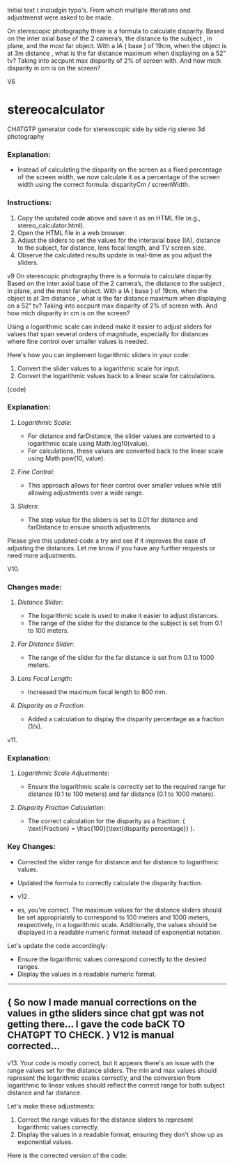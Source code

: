 Initial text ( includgin typo's. From whcih multiple itterations and adjustmenst were asked to be made.

On sterescopic photography there is a formula to calculate disparity. Based on the inter axial base of the 2 camera’s, the distance to the subject , in plane, and the most far object. With a IA ( base ) of 19cm, when the object is at 3m distance , what is the far distance maximum when displaying on a 52” tv? Taking into accpunt max disparity of 2% of screen with. And how mich disparity in cm is on the screen?


V6

# stereocalculator
CHATGTP generator code for stereoscopic side by side rig stereo 3d photography


### Explanation:
- Instead of calculating the disparity on the screen as a fixed percentage of the screen width, we now calculate it as a percentage of the screen width using the correct formula: disparityCm / screenWidth.

### Instructions:
1. Copy the updated code above and save it as an HTML file (e.g., stereo_calculator.html).
2. Open the HTML file in a web browser.
3. Adjust the sliders to set the values for the interaxial base (IA), distance to the subject, far distance, lens focal length, and TV screen size.
4. Observe the calculated results update in real-time as you adjust the sliders.

v9
On sterescopic photography there is a formula to calculate disparity. Based on the inter axial base of the 2 camera’s, the distance to the subject , in plane, and the most far object. With a IA ( base ) of 19cm, when the object is at 3m distance , what is the far distance maximum when displaying on a 52” tv? Taking into accpunt max disparity of 2% of screen with. And how mich disparity in cm is on the screen?

Using a logarithmic scale can indeed make it easier to adjust sliders for values that span several orders of magnitude, especially for distances where fine control over smaller values is needed.

Here's how you can implement logarithmic sliders in your code:

1. Convert the slider values to a logarithmic scale for input.
2. Convert the logarithmic values back to a linear scale for calculations.

(code)

### Explanation:

1. *Logarithmic Scale*:
    - For distance and farDistance, the slider values are converted to a logarithmic scale using Math.log10(value).
    - For calculations, these values are converted back to the linear scale using Math.pow(10, value).

2. *Fine Control*:
    - This approach allows for finer control over smaller values while still allowing adjustments over a wide range.

3. *Sliders*:
    - The step value for the sliders is set to 0.01 for distance and farDistance to ensure smooth adjustments.

Please give this updated code a try and see if it improves the ease of adjusting the distances. Let me know if you have any further requests or need more adjustments.




V10.
### Changes made:
1. *Distance Slider*:
    - The logarithmic scale is used to make it easier to adjust distances.
    - The range of the slider for the distance to the subject is set from 0.1 to 100 meters.

2. *Far Distance Slider*:
    - The range of the slider for the far distance is set from 0.1 to 1000 meters.

3. *Lens Focal Length*:
    - Increased the maximum focal length to 800 mm.

4. *Disparity as a Fraction*:
    - Added a calculation to display the disparity percentage as a fraction (1/x).
  

v11.
### Explanation:

1. *Logarithmic Scale Adjustments*:
    - Ensure the logarithmic scale is correctly set to the required range for distance (0.1 to 100 meters) and far distance (0.1 to 1000 meters).

2. *Disparity Fraction Calculation*:
    - The correct calculation for the disparity as a fraction: \( \text{Fraction} = \frac{100}{\text{disparity percentage}} \).

### Key Changes:

- Corrected the slider range for distance and far distance to logarithmic values.
- Updated the formula to correctly calculate the disparity fraction.

- v12.

- es, you're correct. The maximum values for the distance sliders should be set appropriately to correspond to 100 meters and 1000 meters, respectively, in a logarithmic scale. Additionally, the values should be displayed in a readable numeric format instead of exponential notation.

Let's update the code accordingly:

- Ensure the logarithmic values correspond correctly to the desired ranges.
- Display the values in a readable numeric format.






-----

{ So now I made manual corrections on the values  in gthe sliders since chat gpt was not getting there... I gave the code baCK TO CHATGPT TO CHECK. }
V12 is manual corrected...
-----





v13.
Your code is mostly correct, but it appears there's an issue with the range values set for the distance sliders. The min and max values should represent the logarithmic scales correctly, and the conversion from logarithmic to linear values should reflect the correct range for both subject distance and far distance.

Let's make these adjustments:

1. Correct the range values for the distance sliders to represent logarithmic values correctly.
2. Display the values in a readable format, ensuring they don't show up as exponential values.

Here is the corrected version of the code:
